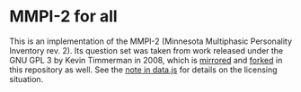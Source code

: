 # MMPI-2 for all

This is an implementation of the MMPI-2 (Minnesota Multiphasic Personality Inventory rev. 2).
Its question set was taken from work released under the GNU GPL 3 by Kevin
Timmerman in 2008, which is [mirrored](https://cdn.rawgit.com/nucular/mmpi-2/c7456d4bc33a8f355ad63fc0424aeac29e70a2f6/index.html)
and [forked](./tree/original) in this repository as well. See the
[note in data.js](./data.js#L2-L12) for details on the licensing situation.
